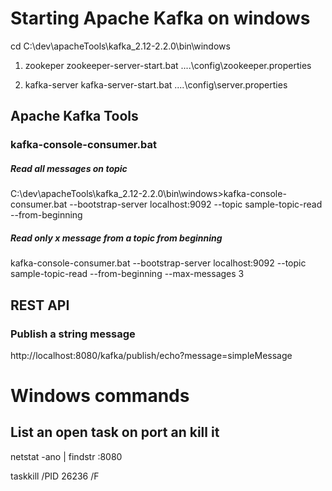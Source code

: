 # Starting Apache Kafka on windows

cd C:\dev\apacheTools\kafka_2.12-2.2.0\bin\windows

1) zookeper
zookeeper-server-start.bat ..\..\config\zookeeper.properties

2) kafka-server
kafka-server-start.bat ..\..\config\server.properties


## Apache Kafka Tools

### kafka-console-consumer.bat

##### Read all messages on topic

C:\dev\apacheTools\kafka_2.12-2.2.0\bin\windows>kafka-console-consumer.bat --bootstrap-server localhost:9092 --topic sample-topic-read --from-beginning

##### Read only x message from a topic from beginning
kafka-console-consumer.bat --bootstrap-server localhost:9092 --topic sample-topic-read --from-beginning --max-messages 3

## REST API
### Publish a string message
http://localhost:8080/kafka/publish/echo?message=simpleMessage

# Windows commands
## List an open task on port an kill it
netstat -ano | findstr :8080

taskkill /PID 26236 /F
